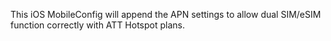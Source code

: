 This iOS MobileConfig will append the APN settings to allow dual SIM/eSIM function correctly with ATT Hotspot plans.
